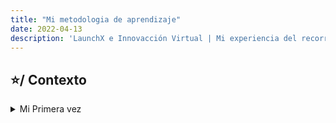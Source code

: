 ```yaml
---
title: "Mi metodologia de aprendizaje"
date: 2022-04-13
description: 'LaunchX e Innovacción Virtual | Mi experiencia del recorrido'
---
```


## ⭐️/ Contexto

<details>
<summary>Mi Primera vez</summary>
  
  No tenia idea que existia Markdown,
  - Estoy haciendo un par de practicas de forma local
  - Además de que estoy definiendo los temas y afinando el conocimiento de este lenguaje de marcado
  
  Pronto estaran leyendo...  mis entradas 
  
</details>








